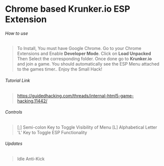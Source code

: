 # Chrome based Krunker.io ESP Extension

###### How to use
> To Install, You must have Google Chrome. Go to your Chrome Extensions and Enable __Developer Mode__. Click on __Load Unpacked__ Then Select the corresponding folder. Once done go to __Krunker.io__ and join a game. You should automatically see the ESP Menu attached to the games timer.. Enjoy the Small Hack!

###### Tutorial Link
> https://guidedhacking.com/threads/internal-html5-game-hacking.11442/

###### Controls
> [;] Semi-colon Key to Toggle Visibility of Menu
> [L] Alphabetical Letter 'L' Key to Toggle ESP Functionality

###### Updates
> Idle Anti-Kick

